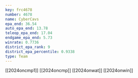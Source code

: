 ```yaml
---
key: frc4678
number: 4678
name: CyberCavs
epa_end: 36.54
auto_epa_end: 13.78
teleop_epa_end: 17.04
endgame_epa_end: 5.73
winrate: 0.7736
district_epa_rank: 9
district_epa_percentile: 0.9338
type: Team
---
```

[[2024oncmp1]]
[[2024oncmp]]
[[2024onwat]]
[[2024onwin]]
